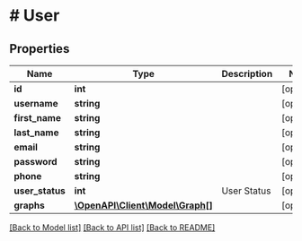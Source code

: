 # # User

## Properties

Name | Type | Description | Notes
------------ | ------------- | ------------- | -------------
**id** | **int** |  | [optional]
**username** | **string** |  | [optional]
**first_name** | **string** |  | [optional]
**last_name** | **string** |  | [optional]
**email** | **string** |  | [optional]
**password** | **string** |  | [optional]
**phone** | **string** |  | [optional]
**user_status** | **int** | User Status | [optional]
**graphs** | [**\OpenAPI\Client\Model\Graph[]**](Graph.md) |  | [optional]

[[Back to Model list]](../../README.md#models) [[Back to API list]](../../README.md#endpoints) [[Back to README]](../../README.md)

